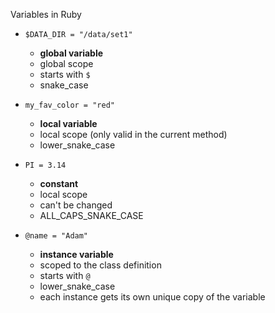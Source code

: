Variables in Ruby

* `$DATA_DIR = "/data/set1"`
  * **global variable**
  * global scope
  * starts with `$`
  * snake_case

* `my_fav_color = "red"`
  * **local variable**
  * local scope (only valid in the current method)
  * lower_snake_case

* `PI = 3.14`
  * **constant**
  * local scope
  * can't be changed
  * ALL_CAPS_SNAKE_CASE

* `@name = "Adam"`
  * **instance variable**
  * scoped to the class definition
  * starts with `@`
  * lower_snake_case
  * each instance gets its own unique copy of the variable
